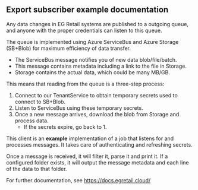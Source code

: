 ## Export subscriber example documentation

Any data changes in EG Retail systems are published to a outgoing queue, and anyone with the proper credentials can listen to this queue.

The queue is implemented using Azure ServiceBus and Azure Storage (SB+Blob) for maximum efficiency of data transfer.
- The ServiceBus message notifies you of new data blob/file/batch.
- This message contains metadata including a link to the file in Storage.
- Storage contains the actual data, which could be many MB/GB.

This means that reading from the queue is a three-step process:

1. Connect to our TenantService to obtain temporary secrets used to connect to SB+Blob.
2. Listen to ServiceBus using these temporary secrets.
3. Once a new message arrives, download the blob from Storage and process data.
    - If the secrets expire, go back to 1.

This client is an **example** implementation of a job that listens for and processes messages.
It takes care of authenticating and refreshing secrets.

Once a message is received, it will filter it, parse it and print it.
If a configured folder exists, it will output the message metadata and each line of the data to that folder.

For further documentation, see https://docs.egretail.cloud/